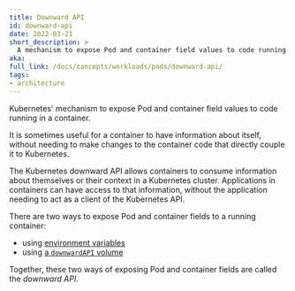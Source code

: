 ```yaml
---
title: Downward API
id: downward-api
date: 2022-03-21
short_description: >
  A mechanism to expose Pod and container field values to code running in a container.
aka:
full_link: /docs/concepts/workloads/pods/downward-api/
tags:
- architecture
---
```

Kubernetes' mechanism to expose Pod and container field values to code running in a container.
<!--more-->
It is sometimes useful for a container to have information about itself, without
needing to make changes to the container code that directly couple it to Kubernetes.

The Kubernetes downward API allows containers to consume information about themselves
or their context in a Kubernetes cluster. Applications in containers can have
access to that information, without the application needing to act as a client of
the Kubernetes API.

There are two ways to expose Pod and container fields to a running container:

- using [environment variables](/docs/tasks/inject-data-application/environment-variable-expose-pod-information/)
- using [a `downwardAPI` volume](/docs/tasks/inject-data-application/downward-api-volume-expose-pod-information/)

Together, these two ways of exposing Pod and container fields are called the _downward API_.

